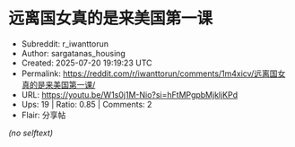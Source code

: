 # 远离国女真的是来美国第一课

- Subreddit: r_iwanttorun
- Author: sargatanas_housing
- Created: 2025-07-20 19:19:23 UTC
- Permalink: https://reddit.com/r/iwanttorun/comments/1m4xicv/远离国女真的是来美国第一课/
- URL: https://youtu.be/W1s0j1M-Nio?si=hFtMPgpbMjkljKPd
- Ups: 19 | Ratio: 0.85 | Comments: 2
- Flair: 分享帖

_(no selftext)_
